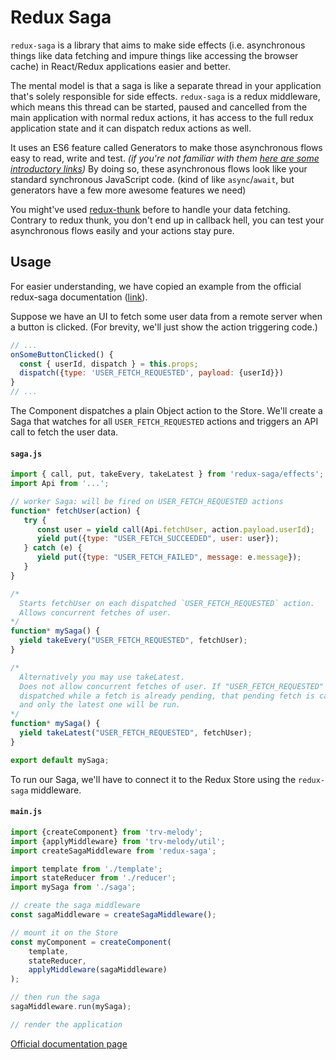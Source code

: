 # Redux Saga

`redux-saga` is a library that aims to make side effects (i.e. asynchronous
things like data fetching and impure things like accessing the browser cache)
in React/Redux applications easier and better.

The mental model is that a saga is like a separate thread in your application
that's solely responsible for side effects. `redux-saga` is a redux middleware,
which means this thread can be started, paused and cancelled from the main
application with normal redux actions, it has access to the full redux
application state and it can dispatch redux actions as well.

It uses an ES6 feature called Generators to make those asynchronous flows easy
to read, write and test. *(if you're not familiar with them
[here are some introductory links](https://redux-saga.github.io/redux-saga/docs/ExternalResources.html))*
By doing so, these asynchronous flows look like your standard synchronous
JavaScript code. (kind of like `async`/`await`, but generators have a few more
awesome features we need)

You might've used [redux-thunk](./redux-thunk.md) before to handle your data
fetching. Contrary to redux thunk, you don't end up in callback hell, you can
test your asynchronous flows easily and your actions stay pure.

## Usage

For easier understanding, we have copied an example from the official redux-saga documentation
([link](https://github.com/redux-saga/redux-saga/blob/master/README.md)).

Suppose we have an UI to fetch some user data from a remote server when a button
is clicked. (For brevity, we'll just show the action triggering code.)

```js
// ...
onSomeButtonClicked() {
  const { userId, dispatch } = this.props;
  dispatch({type: 'USER_FETCH_REQUESTED', payload: {userId}})
}
// ...
```

The Component dispatches a plain Object action to the Store. We'll create a Saga
that watches for all `USER_FETCH_REQUESTED` actions and triggers an API call to
fetch the user data.

#### `saga.js`

```js
import { call, put, takeEvery, takeLatest } from 'redux-saga/effects';
import Api from '...';

// worker Saga: will be fired on USER_FETCH_REQUESTED actions
function* fetchUser(action) {
   try {
      const user = yield call(Api.fetchUser, action.payload.userId);
      yield put({type: "USER_FETCH_SUCCEEDED", user: user});
   } catch (e) {
      yield put({type: "USER_FETCH_FAILED", message: e.message});
   }
}

/*
  Starts fetchUser on each dispatched `USER_FETCH_REQUESTED` action.
  Allows concurrent fetches of user.
*/
function* mySaga() {
  yield takeEvery("USER_FETCH_REQUESTED", fetchUser);
}

/*
  Alternatively you may use takeLatest.
  Does not allow concurrent fetches of user. If "USER_FETCH_REQUESTED" gets
  dispatched while a fetch is already pending, that pending fetch is cancelled
  and only the latest one will be run.
*/
function* mySaga() {
  yield takeLatest("USER_FETCH_REQUESTED", fetchUser);
}

export default mySaga;
```

To run our Saga, we'll have to connect it to the Redux Store using the
`redux-saga` middleware.

#### `main.js`

```js
import {createComponent} from 'trv-melody';
import {applyMiddleware} from 'trv-melody/util';
import createSagaMiddleware from 'redux-saga';

import template from './template';
import stateReducer from './reducer';
import mySaga from './saga';

// create the saga middleware
const sagaMiddleware = createSagaMiddleware();

// mount it on the Store
const myComponent = createComponent(
    template,
    stateReducer,
    applyMiddleware(sagaMiddleware)
);

// then run the saga
sagaMiddleware.run(mySaga);

// render the application
```

[Official documentation page](https://github.com/redux-saga/redux-saga/blob/master/README.md)

